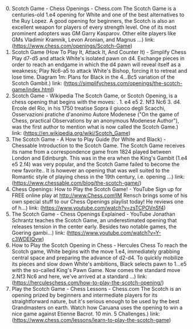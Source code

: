 ---
---
0. Scotch Game - Chess Openings - Chess.com
The Scotch Game is a centuries-old 1.e4 opening for White and one of the best alternatives to the Ruy Lopez. A good opening for beginners, the Scotch is also an excellent weapon for players of every strength level. One of its most prominent adopters was GM Garry Kasparov. Other elite players like GMs Vladimir Kramnik, Levon Aronian, and Magnus ...)
link: (https://www.chess.com/openings/Scotch-Game)
1. Scotch Game (How To Play It, Attack It, And Counter It) - Simplify Chess
Play d7-d5 and attack White's isolated pawn on d4. Exchange pieces in order to reach an endgame in which the d4 pawn will reveal itself as a weakness; Play Nc6-a5 to attack White's Bishop, forcing it to retreat and lose time. Diagram 1m: Plans for Black in the 4…Bc5 variation of the Scotch Gambit.)
link: (https://simplifychess.com/openings/the-scotch-game/index.html)
2. Scotch Game - Wikipedia
The Scotch Game, or Scotch Opening, is a chess opening that begins with the moves: . 1. e4 e5 2. Nf3 Nc6 3. d4. Ercole del Rio, in his 1750 treatise Sopra il giuoco degli Scacchi, Osservazioni pratiche d'anonimo Autore Modenese ("On the game of Chess, practical Observations by an anonymous Modenese Author"), was the first author to mention what is now called the Scotch Game.)
link: (https://en.wikipedia.org/wiki/Scotch_Game)
3. The Scotch Game - A How to Play Guide (for White and Black) - Chessable
Introduction to the Scotch Game. The Scotch Game receives its name from a correspondence game from 1824 played between London and Edinburgh. This was in the era when the King's Gambit (1.e4 e5 2.f4) was very popular, and the Scotch Game failed to become the new favorite.. It is however an opening that was well suited to the Romantic style of playing chess in the 19th century, i.e. opening ...)
link: (https://www.chessable.com/blog/the-scotch-game/)
4. Chess Openings: How to Play the Scotch Game! - YouTube
Sign up for FREE online play at http://www.Chess.com!IM Rensch brings some of his own special stuff to our Chess Openings playlist today! He reviews one of h...)
link: (https://www.youtube.com/watch?v=zsTCPOVnSf4)
5. The Scotch Game - Chess Openings Explained - YouTube
Jonathan Schrantz teaches the Scotch Game, an underestimated opening that releases tension in the center early. Besides two notable games, the Goering gambi...)
link: (https://www.youtube.com/watch?v=Y-c3WDEIQvw)
6. How to Play the Scotch Opening in Chess - Hercules Chess
To reach the Scotch game, White begins with the move 1.e4, immediately grabbing central space and preparing the advance of d2-d4. To quickly mobilize its pieces and slow down White's ambitions, Black selects pawn to 1…e5 with the so-called King's Pawn Game. Now comes the standard move 2.Nf3 Nc6 and here, we've arrived at a standard ...)
link: (https://herculeschess.com/how-to-play-the-scotch-opening/)
7. Play the Scotch Game - Chess Lessons - Chess.com
The Scotch is an opening prized by beginners and intermediate players for its straightforward nature, but it's serious enough to be used by the best Grandmasters on earth. Watch how Caruana uses the opening to win a nice game against Etienne Bacrot. 10 min. 5 Challenges.)
link: (https://www.chess.com/lessons/learn-to-play-the-scotch-game)
